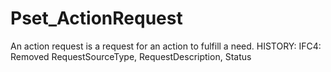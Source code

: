# Pset_ActionRequest

An action request is a request for an action to fulfill a need.  HISTORY: IFC4: Removed RequestSourceType, RequestDescription, Status
